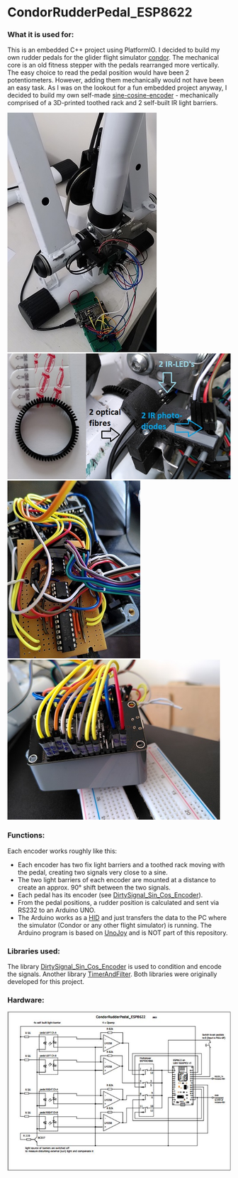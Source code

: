 # CondorRudderPedal_ESP8622

### What it is used for:
This is an embedded C++ project using PlatformIO. I decided to build my own rudder pedals for the glider flight simulator [condor](https://www.condorsoaring.com/).
The mechanical core is an old fitness stepper with the pedals rearranged more vertically. The easy choice to read the pedal position would have been 2 potentiometers. However, adding them mechanically would not have been an easy task. As I was on the lookout for a fun embedded project anyway, I decided to build my own self-made [sine-cosine-encoder](https://www.motioncontroltips.com/what-is-a-sine-encoder-aka-sine-cosine-encoder/) - mechanically comprised of a 3D-printed toothed rack and 2 self-built IR light barriers.  

![Alt Text](/docs/pics/base.jpg?raw=true "base") ![Alt Text](/docs/pics/encoder_mechanic.jpg?raw=true "encoder_mechanic") 
![Alt Text](/docs/pics/Opamp_Multiplexer.jpg?raw=true "Opamp_Multiplexer") ![Alt Text](/docs/pics/NodeMCU.jpg?raw=true "NodeMCU") 

### Functions:
Each encoder works roughly like this:
- Each encoder has two fix light barriers and a toothed rack moving with the pedal, creating two signals very close to a sine.
- The two light barriers of each encoder are mounted at a distance to create an approx. 90° shift between the two signals.
- Each pedal has its encoder (see [DirtySignal_Sin_Cos_Encoder](https://github.com/flyfuri/DirtySignal_Sin_Cos_Encoder)).
- From the pedal positions, a rudder position is calculated and sent via RS232 to an Arduino UNO.
- The Arduino works as a [HID](https://en.wikipedia.org/wiki/Human_interface_device) and just transfers the data to the PC where the simulator (Condor or any other flight simulator) is running. 
The Arduino program is based on [UnoJoy]([https://github.com/kegarlv/ArduinoJoy](https://github.com/AlanChatham/UnoJoy)) and is NOT part of this repository.

### Libraries used: 
The library [DirtySignal_Sin_Cos_Encoder](https://github.com/flyfuri/DirtySignal_Sin_Cos_Encoder) is used to condition and encode the signals. Another library [TimerAndFilter](https://github.com/flyfuri/TimerAndFilter). Both libraries were originally developed for this project.

### Hardware:
![Alt Text](/docs/pics/schematic_small_pic.JPG?raw=true "schematic")
